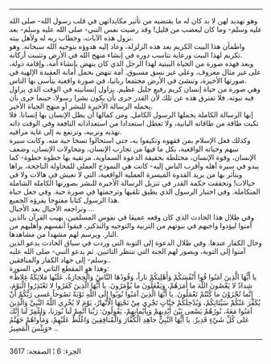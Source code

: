 ------------------------------------------------------------------------

وهو تهديد لهن لا بد كان له ما يقتضيه من تأثير مكايداتهن في قلب رسول
الله- صلى الله عليه وسلم- وما كان ليغضب من قليل! وقد رضيت نفس النبي- صلى
الله عليه وسلم- بعد نزول هذه الآيات، وخطاب ربه له ولأهل بيته.  
واطمأن هذا البيت الكريم بعد هذه الزلزلة، وعاد إليه هدوؤه بتوجيه الله
سبحانه. وهو تكريم لهذا البيت ورعاية تناسب دوره في إنشاء منهج الله في
الأرض وتثبيت أركانه.  
وبعد فهذه صورة من الحياة البيتية لهذا الرجل الذي كان ينهض بإنشاء أمة،
وإقامة دولة، على غير مثال معروف، وعلى غير نسق مسبوق. أمة تنهض بحمل أمانة
العقيدة الإلهية في صورتها الأخيرة، وتنشئ في الأرض مجتمعا ربانيا، في صورة
واقعية يتأسى بها الناس.  
وهي صورة من حياة إنسان كريم رفيع جليل عظيم. يزاول إنسانيته في الوقت الذي
يزاول فيه نبوته. فلا تفترق هذه عن تلك لأن القدر جرى بأن يكون بشرا رسولا،
حينما جرى بأن يحمله الرسالة الأخيرة للبشر أو منهج الحياة الأخير.  
إنها الرسالة الكاملة يحملها الرسول الكامل. ومن كمالها أن يظل الإنسان بها
إنسانا. فلا تكبت طاقة من طاقاته البانية، ولا تعطل استعدادا من استعداداته
النافعة وفي الوقت ذاته تهذبه وتربيه، وترتفع به إلى غاية مراقيه.  
وكذلك فعل الإسلام بمن فقهوه وتكيفوا به، حتى استحالوا نسخا حية منه. وكانت
سيرة نبيهم وحياته الواقعية، بكل ما فيها من تجارب الإنسان، ومحاولات
الإنسان، وضعف الإنسان، وقوة الإنسان، مختلطة بحقيقة الدعوة السماوية،
مرتقية بها خطوة خطوة- كما يبدو في سيرة أهله وأقرب الناس إليه- كانت هي
النموذج العملي للمحاولة الناجحة، يراها ويتأثر بها من يريد القدوة الميسرة
العملية الواقعية، التي لا تعيش في هالات ولا في خيالات! وتحققت حكمة القدر
في تنزيل الرسالة الأخيرة للبشر بصورتها الكاملة الشاملة المتكاملة. وفي
اختيار الرسول الذي يطيق تلقيها وترجمتها في صورة حية. وفي جعل حياة هذا
الرسول كتابا مفتوحا يقرؤه الجميع.  
وتراجعه الأجيال بعد الأجيال ...  
وفي ظلال هذا الحادث الذي كان وقعه عميقا في نفوس المسلمين، يهيب القرآن
بالذين آمنوا ليؤدوا واجبهم في بيوتهم من التربية والتوجيه والتذكير، فيقوا
أنفسهم وأهليهم من النار. ويرسم لهم مشهدا من مشاهدها.  
وحال الكفار عندها. وفي ظلال الدعوة إلى التوبة التي وردت في سياق الحادث
يدعو الذين آمنوا إلى التوبة، ويصور لهم الجنة التي تنتظر التائبين. ثم
يدعو النبي- صلى الله عليه وسلم- إلى جهاد الكفار والمنافقين..  
وهذا هو المقطع الثاني في السورة:  
«يا أَيُّهَا الَّذِينَ آمَنُوا قُوا أَنْفُسَكُمْ وَأَهْلِيكُمْ ناراً، وَقُودُهَا النَّاسُ وَالْحِجارَةُ،
عَلَيْها مَلائِكَةٌ غِلاظٌ شِدادٌ لا يَعْصُونَ اللَّهَ ما أَمَرَهُمْ، وَيَفْعَلُونَ ما يُؤْمَرُونَ. يا
أَيُّهَا الَّذِينَ كَفَرُوا لا تَعْتَذِرُوا الْيَوْمَ، إِنَّما تُجْزَوْنَ ما كُنْتُمْ تَعْمَلُونَ. يا أَيُّهَا
الَّذِينَ آمَنُوا تُوبُوا إِلَى اللَّهِ تَوْبَةً نَصُوحاً عَسى رَبُّكُمْ أَنْ يُكَفِّرَ عَنْكُمْ سَيِّئاتِكُمْ،
وَيُدْخِلَكُمْ جَنَّاتٍ تَجْرِي مِنْ تَحْتِهَا الْأَنْهارُ، يَوْمَ لا يُخْزِي اللَّهُ النَّبِيَّ وَالَّذِينَ آمَنُوا
مَعَهُ، نُورُهُمْ يَسْعى بَيْنَ أَيْدِيهِمْ وَبِأَيْمانِهِمْ، يَقُولُونَ: رَبَّنا أَتْمِمْ لَنا نُورَنا، وَاغْفِرْ
لَنا إِنَّكَ عَلى كُلِّ شَيْءٍ قَدِيرٌ. يا أَيُّهَا النَّبِيُّ جاهِدِ الْكُفَّارَ وَالْمُنافِقِينَ وَاغْلُظْ
عَلَيْهِمْ، وَمَأْواهُمْ جَهَنَّمُ وَبِئْسَ الْمَصِيرُ» ..

------------------------------------------------------------------------

الجزء: 6 ¦ الصفحة: 3617
